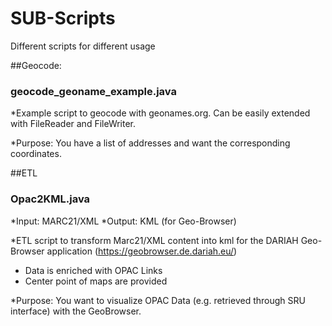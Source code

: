 # SUB-Scripts
Different scripts for different usage

##Geocode:
### geocode_geoname_example.java
*Example script to geocode with geonames.org. Can be easily extended with FileReader and FileWriter.

*Purpose: You have a list of addresses and want the corresponding coordinates.



##ETL
### Opac2KML.java
*Input: MARC21/XML
*Output: KML (for Geo-Browser)

*ETL script to transform Marc21/XML content into kml for the DARIAH Geo-Browser application (https://geobrowser.de.dariah.eu/)
* Data is enriched with OPAC Links
* Center point of maps are provided 

*Purpose: You want to visualize OPAC Data (e.g. retrieved through SRU interface) with the GeoBrowser.
